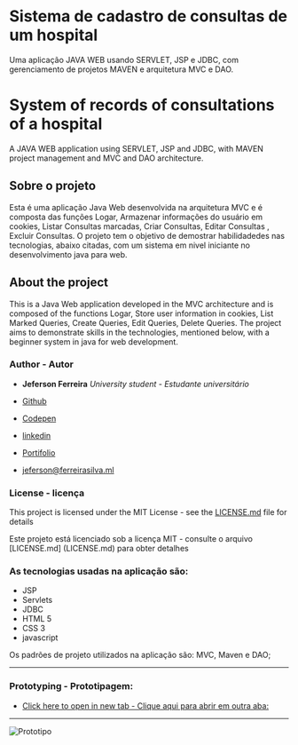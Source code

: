 # Sistema de cadastro de consultas de um hospital
Uma aplicação JAVA WEB usando SERVLET, JSP e JDBC, com gerenciamento de projetos MAVEN e arquitetura MVC e DAO.

# System of records of consultations of a hospital
A JAVA WEB application using SERVLET, JSP and JDBC, with MAVEN project management and MVC and DAO architecture.

## Sobre o projeto

Esta é uma aplicação Java Web desenvolvida na arquitetura MVC e é composta das funções Logar, Armazenar informações do usuário em cookies, Listar Consultas marcadas, Criar Consultas, Editar Consultas , Excluir Consultas. O projeto tem o objetivo de demostrar habilidadedes nas tecnologias, abaixo citadas, com um sistema em nivel iniciante no desenvolvimento java para web.

## About the project

This is a Java Web application developed in the MVC architecture and is composed of the functions Logar, Store user information in cookies, List Marked Queries, Create Queries, Edit Queries, Delete Queries. The project aims to demonstrate skills in the technologies, mentioned below, with a beginner system in java for web development.

### Author - Autor

* **Jeferson Ferreira** *University student - Estudante universitário*

* [Github](https://github.com/jeferson0993)
* [Codepen](https://codepen.io/jeferson0993)
* [linkedin](https://www.linkedin.com/in/jeferson-ferreira-4a036b143)
* [Portifolio](http://www.jeferson.ml)
* jeferson@ferreirasilva.ml

### License - licença

This project is licensed under the MIT License - see the [LICENSE.md](LICENSE.md) file for details

Este projeto está licenciado sob a licença MIT - consulte o arquivo [LICENSE.md] (LICENSE.md) para obter detalhes

### As tecnologias usadas na aplicação são:

* JSP
* Servlets
* JDBC
* HTML 5
* CSS 3
* javascript

Os padrões de projeto utilizados na aplicação são: MVC, Maven e DAO;

---

### Prototyping - Prototipagem:

* [Click here to open in new tab  - Clique aqui para abrir em outra aba:](https://www.draw.io/?lightbox=1&highlight=0000ff&edit=_blank&layers=1&nav=1#G1d3B2fIDUucT0W7YoqQ-pSgjBWy7xWTCU)

***

![Prototipo](https://#)

